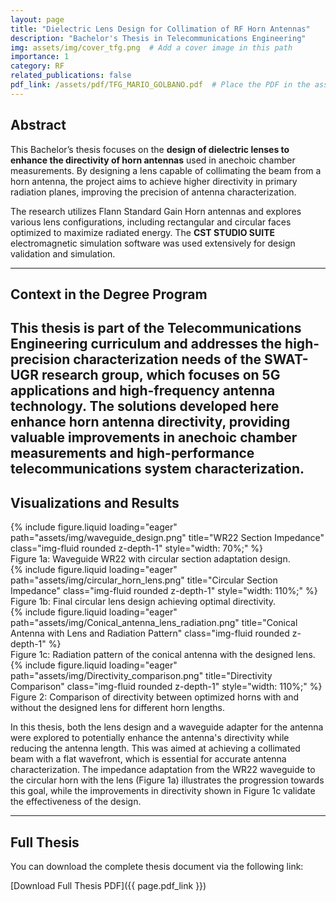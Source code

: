 ```yaml
---
layout: page
title: "Dielectric Lens Design for Collimation of RF Horn Antennas"
description: "Bachelor's Thesis in Telecommunications Engineering"
img: assets/img/cover_tfg.png  # Add a cover image in this path
importance: 1
category: RF
related_publications: false
pdf_link: /assets/pdf/TFG_MARIO_GOLBANO.pdf  # Place the PDF in the assets/pdf folder
---
```

## Abstract
This Bachelor’s thesis focuses on the **design of dielectric lenses to enhance the directivity of horn antennas** used in anechoic chamber measurements. By designing a lens capable of collimating the beam from a horn antenna, the project aims to achieve higher directivity in primary radiation planes, improving the precision of antenna characterization.

The research utilizes Flann Standard Gain Horn antennas and explores various lens configurations, including rectangular and circular faces optimized to maximize radiated energy. The **CST STUDIO SUITE** electromagnetic simulation software was used extensively for design validation and simulation.

---
## Context in the Degree Program
This thesis is part of the **Telecommunications Engineering** curriculum and addresses the **high-precision characterization needs of the SWAT-UGR research group**, which focuses on 5G applications and high-frequency antenna technology. The solutions developed here enhance horn antenna directivity, providing valuable improvements in anechoic chamber measurements and high-performance telecommunications system characterization.
---
## Visualizations and Results

<div class="row align-items-center">
    <div class="col-6 text-center mb-3">
        {% include figure.liquid loading="eager" path="assets/img/waveguide_design.png" title="WR22 Section Impedance" class="img-fluid rounded z-depth-1" style="width: 70%;" %}
        <div class="caption">Figure 1a: Waveguide WR22 with circular section adaptation design.</div>
    </div>
    <div class="col-6 text-center mb-3">
        {% include figure.liquid loading="eager" path="assets/img/circular_horn_lens.png" title="Circular Section Impedance" class="img-fluid rounded z-depth-1" style="width: 110%;" %}
        <div class="caption">Figure 1b: Final circular lens design achieving optimal directivity.</div>
    </div>
</div>

<div class="row align-items-center">
    <div class="col-6 text-center mb-3">
        {% include figure.liquid loading="eager" path="assets/img/Conical_antenna_lens_radiation.png" title="Conical Antenna with Lens and Radiation Pattern" class="img-fluid rounded z-depth-1" %}
        <div class="caption">Figure 1c: Radiation pattern of the conical antenna with the designed lens.</div>
    </div>
    <div class="col-6 text-center mb-3">
        {% include figure.liquid loading="eager" path="assets/img/Directivity_comparison.png" title="Directivity Comparison" class="img-fluid rounded z-depth-1" style="width: 110%;" %}
        <div class="caption">Figure 2: Comparison of directivity between optimized horns with and without the designed lens for different horn lengths.</div>
    </div>
</div>


In this thesis, both the lens design and a waveguide adapter for the antenna were explored to potentially enhance the antenna's directivity while reducing the antenna length. This was aimed at achieving a collimated beam with a flat wavefront, which is essential for accurate antenna characterization. The impedance adaptation from the WR22 waveguide to the circular horn with the lens (Figure 1a) illustrates the progression towards this goal, while the improvements in directivity shown in Figure 1c validate the effectiveness of the design.

---
## Full Thesis

You can download the complete thesis document via the following link:

[Download Full Thesis PDF]({{ page.pdf_link }})
